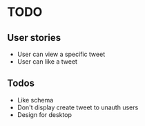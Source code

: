 # TODO

## User stories

- User can view a specific tweet
- User can like a tweet

## Todos

- Like schema
- Don't display create tweet to unauth users
- Design for desktop
